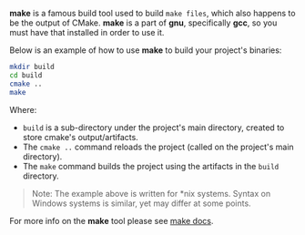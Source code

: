 **make** is a famous build tool used to build `make files`, which also happens to be the output of CMake.
**make** is a part of **gnu**, specifically **gcc**, so you must have that installed in order to use it.

Below is an example of how to use **make** to build your project's binaries:

```bash
mkdir build
cd build
cmake ..
make
```

Where:

* `build` is a sub-directory under the project's main directory, created to store cmake's output/artifacts.
* The `cmake ..` command reloads the project (called on the project's main directory).
* The `make` command builds the project using the artifacts in the `build` directory.

> Note: The example above is written for *nix systems.
> Syntax on Windows systems is similar, yet may differ at some points.

For more info on the **make** tool please see [make docs](https://www.gnu.org/software/make/manual/make.html).